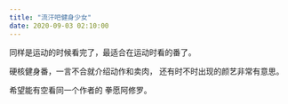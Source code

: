 ```yaml
---
title: "流汗吧健身少女"
date: 2020-09-03 02:10:00
---
```


同样是运动的时候看完了，最适合在运动时看的番了。

硬核健身番，一言不合就介绍动作和卖肉， 还有时不时出现的颜艺非常有意思。

希望能有空看同一个作者的 拳愿阿修罗。
